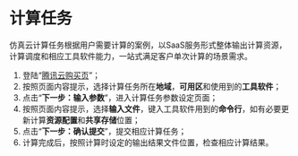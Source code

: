 # 计算任务
仿真云计算任务根据用户需要计算的案例，以SaaS服务形式整体输出计算资源，计算调度和相应工具软件能力，一站式满足客户单次计算的场景需求。

1. 登陆“[腾讯云购买页](https://buy.cloud.tencent.com/cloudsim/job)”；
2. 按照页面内容提示，选择计算任务所在**地域**，**可用区**和使用到的**工具软件**；
3. 点击“**下一步：输入参数**”，进入计算任务参数设定页面；
4. 按照页面内容提示，选择**输入文件**，键入工具软件用到的**命令行**，如有必要更新计算**资源配置**和**共享存储**位置；
5. 点击“**下一步：确认提交**”，提交相应计算任务；
6. 计算完成后，按照计算时设定的输出结果文件位置，检查相应计算结果。
